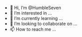 - 👋 Hi, I’m @HumbleSeven
- 👀 I’m interested in ...
- 🌱 I’m currently learning ...
- 💞️ I’m looking to collaborate on ...
- 📫 How to reach me ...

<!---
HumbleSeven/HumbleSeven is a ✨ special ✨ repository because its `README.md` (this file) appears on your GitHub profile.
You can click the Preview link to take a look at your changes.
--->
